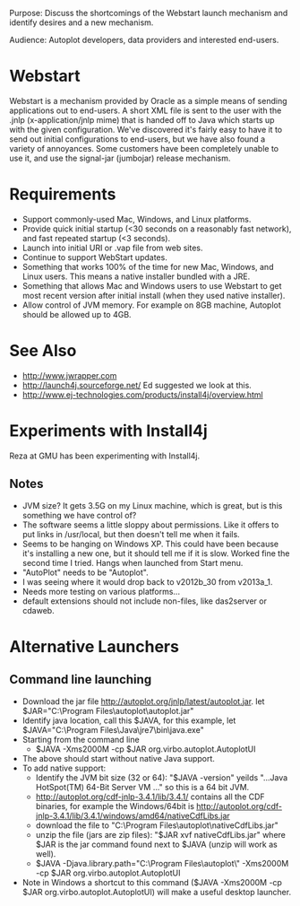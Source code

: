 Purpose: Discuss the shortcomings of the Webstart launch mechanism and
identify desires and a new mechanism.

Audience: Autoplot developers, data providers and interested end-users.

# Webstart

Webstart is a mechanism provided by Oracle as a simple means of sending
applications out to end-users. A short XML file is sent to the user with
the .jnlp (x-application/jnlp mime) that is handed off to Java which
starts up with the given configuration. We've discovered it's fairly
easy to have it to send out initial configurations to end-users, but we
have also found a variety of annoyances. Some customers have been
completely unable to use it, and use the signal-jar (jumbojar) release
mechanism.

# Requirements

  - Support commonly-used Mac, Windows, and Linux platforms.
  - Provide quick initial startup (\<30 seconds on a reasonably fast
    network), and fast repeated startup (\<3 seconds).
  - Launch into initial URI or .vap file from web sites.
  - Continue to support WebStart updates.
  - Something that works 100% of the time for new Mac, Windows, and
    Linux users. This means a native installer bundled with a JRE.
  - Something that allows Mac and Windows users to use Webstart to get
    most recent version after initial install (when they used native
    installer).
  - Allow control of JVM memory. For example on 8GB machine, Autoplot
    should be allowed up to 4GB.

# See Also

  - <http://www.jwrapper.com>
  - <http://launch4j.sourceforge.net/> Ed suggested we look at this.
  - <http://www.ej-technologies.com/products/install4j/overview.html>

# Experiments with Install4j

Reza at GMU has been experimenting with Install4j.

## Notes

  - JVM size? It gets 3.5G on my Linux machine, which is great, but is
    this something we have control of?
  - The software seems a little sloppy about permissions. Like it offers
    to put links in /usr/local, but then doesn't tell me when it fails.
  - Seems to be hanging on Windows XP. This could have been because it's
    installing a new one, but it should tell me if it is slow. Worked
    fine the second time I tried. Hangs when launched from Start menu.
  - "AutoPlot" needs to be "Autoplot".
  - I was seeing where it would drop back to v2012b\_30 from v2013a\_1.
  - Needs more testing on various platforms...
  - default extensions should not include non-files, like das2server or
    cdaweb.

# Alternative Launchers

## Command line launching

  - Download the jar file
    <http://autoplot.org/jnlp/latest/autoplot.jar>. let
    $JAR="C:\\Program Files\\autoplot\\autoplot.jar"
  - Identify java location, call this $JAVA, for this example, let
    $JAVA="C:\\Program Files\\Java\\jre7\\bin\\java.exe"
  - Starting from the command line
      - $JAVA -Xms2000M -cp $JAR org.virbo.autoplot.AutoplotUI
  - The above should start without native Java support.
  - To add native support:
      - Identify the JVM bit size (32 or 64): "$JAVA -version" yeilds
        "...Java HotSpot(TM) 64-Bit Server VM ..." so this is a 64 bit
        JVM.
      - <http://autoplot.org/cdf-jnlp-3.4.1/lib/3.4.1/> contains all the
        CDF binaries, for example the Windows/64bit is
        <http://autoplot.org/cdf-jnlp-3.4.1/lib/3.4.1/windows/amd64/nativeCdfLibs.jar>
      - download the file to "C:\\Program
        Files\\autoplot\\nativeCdfLibs.jar"
      - unzip the file (jars are zip files): "$JAR xvf
        nativeCdfLibs.jar" where $JAR is the jar command found next to
        $JAVA (unzip will work as well).
      - $JAVA -Djava.library.path="C:\\Program Files\\autoplot\\"
        -Xms2000M -cp $JAR org.virbo.autoplot.AutoplotUI
  - Note in Windows a shortcut to this command ($JAVA -Xms2000M -cp $JAR
    org.virbo.autoplot.AutoplotUI) will make a useful desktop launcher.
